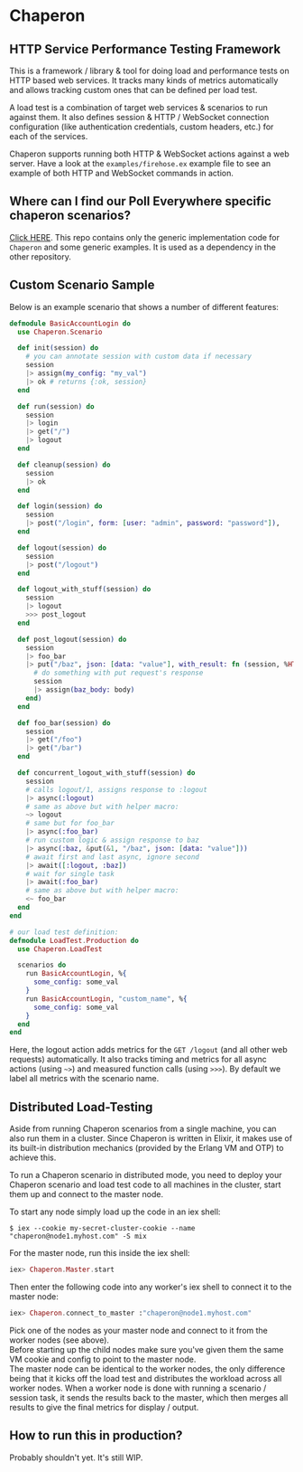 # Chaperon

## HTTP Service Performance Testing Framework

This is a framework / library & tool for doing load and performance tests on HTTP based web services.
It tracks many kinds of metrics automatically and allows tracking custom ones that can be defined per load test.

A load test is a combination of target web services & scenarios to run against them.
It also defines session & HTTP / WebSocket connection configuration (like authentication credentials, custom headers, etc.) for each of the services.

Chaperon supports running both HTTP & WebSocket actions against a web server.
Have a look at the `examples/firehose.ex` example file to see an example of both HTTP and WebSocket commands in action.

## Where can I find our Poll Everywhere specific chaperon scenarios?
[Click HERE](https://github.com/polleverywhere/pollev_scenarios).
This repo contains only the generic implementation code for `Chaperon` and some generic examples. It is used as a dependency in the other repository.

## Custom Scenario Sample

Below is an example scenario that shows a number of different features:

```elixir
defmodule BasicAccountLogin do
  use Chaperon.Scenario

  def init(session) do
    # you can annotate session with custom data if necessary
    session
    |> assign(my_config: "my_val")
    |> ok # returns {:ok, session}
  end

  def run(session) do
    session
    |> login
    |> get("/")
    |> logout
  end

  def cleanup(session) do
    session
    |> ok
  end

  def login(session) do
    session
    |> post("/login", form: [user: "admin", password: "password"]),
  end

  def logout(session) do
    session
    |> post("/logout")
  end

  def logout_with_stuff(session) do
    session
    |> logout
    >>> post_logout
  end

  def post_logout(session) do
    session
    |> foo_bar
    |> put("/baz", json: [data: "value"], with_result: fn (session, %HTTPoison.Response{body: body}) ->
      # do something with put request's response
      session
      |> assign(baz_body: body)
    end)
  end

  def foo_bar(session) do
    session
    |> get("/foo")
    |> get("/bar")
  end

  def concurrent_logout_with_stuff(session) do
    session
    # calls logout/1, assigns response to :logout
    |> async(:logout)
    # same as above but with helper macro:
    ~> logout
    # same but for foo_bar
    |> async(:foo_bar)
    # run custom logic & assign response to baz
    |> async(:baz, &put(&1, "/baz", json: [data: "value"]))
    # await first and last async, ignore second
    |> await([:logout, :baz])
    # wait for single task
    |> await(:foo_bar)
    # same as above but with helper macro:
    <~ foo_bar
  end
end

# our load test definition:
defmodule LoadTest.Production do
  use Chaperon.LoadTest

  scenarios do
    run BasicAccountLogin, %{
      some_config: some_val
    }
    run BasicAccountLogin, "custom_name", %{
      some_config: some_val
    }
  end
end
```

Here, the logout action adds metrics for the `GET /logout` (and all other web requests) automatically.
It also tracks timing and metrics for all async actions (using `~>`) and measured function calls (using `>>>`).
By default we label all metrics with the scenario name.

## Distributed Load-Testing

Aside from running Chaperon scenarios from a single machine, you can also run them in a cluster.
Since Chaperon is written in Elixir, it makes use of its built-in distribution mechanics (provided by the Erlang VM and OTP) to achieve this.

To run a Chaperon scenario in distributed mode, you need to deploy your Chaperon scenario and load test code to all machines in the cluster, start them up and connect to the master node.

To start any node simply load up the code in an iex shell:

```
$ iex --cookie my-secret-cluster-cookie --name "chaperon@node1.myhost.com" -S mix
```

For the master node, run this inside the iex shell:

```elixir
iex> Chaperon.Master.start
```

Then enter the following code into any worker's iex shell to connect it to the master node:

```elixir
iex> Chaperon.connect_to_master :"chaperon@node1.myhost.com"
```

Pick one of the nodes as your master node and connect to it from the worker nodes (see above).  
Before starting up the child nodes make sure you've given them the same VM cookie and config to point to the master node.  
The master node can be identical to the worker nodes, the only difference being that it kicks off the load test and distributes the workload across all worker nodes. When a worker node is done with running a scenario / session task, it sends the results back to the master, which then merges all results to give the final metrics for display / output.

## How to run this in production?

Probably shouldn't yet. It's still WIP.

